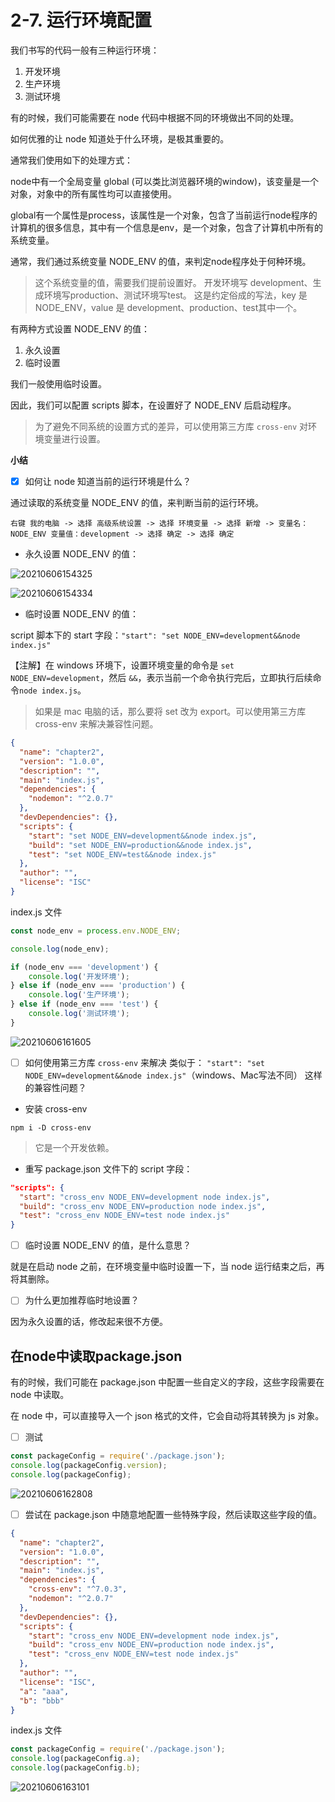 # 2-7. 运行环境配置

我们书写的代码一般有三种运行环境：

1. 开发环境
2. 生产环境
3. 测试环境

有的时候，我们可能需要在 node 代码中根据不同的环境做出不同的处理。

如何优雅的让 node 知道处于什么环境，是极其重要的。

通常我们使用如下的处理方式：

node中有一个全局变量 global (可以类比浏览器环境的window)，该变量是一个对象，对象中的所有属性均可以直接使用。

global有一个属性是process，该属性是一个对象，包含了当前运行node程序的计算机的很多信息，其中有一个信息是env，是一个对象，包含了计算机中所有的系统变量。

通常，我们通过系统变量 NODE_ENV 的值，来判定node程序处于何种环境。

> 这个系统变量的值，需要我们提前设置好。
> 开发环境写 development、生成环境写production、测试环境写test。
> 这是约定俗成的写法，key 是 NODE_ENV，value 是 development、production、test其中一个。

有两种方式设置 NODE_ENV 的值：
1. 永久设置
2. 临时设置

我们一般使用临时设置。

因此，我们可以配置 scripts 脚本，在设置好了 NODE_ENV 后启动程序。

> 为了避免不同系统的设置方式的差异，可以使用第三方库 `cross-env` 对环境变量进行设置。

**小结**

- [x] 如何让 node 知道当前的运行环境是什么？

通过读取的系统变量 NODE_ENV 的值，来判断当前的运行环境。

`右键 我的电脑 -> 选择 高级系统设置 -> 选择 环境变量 -> 选择 新增 -> 变量名：NODE_ENV 变量值：development -> 选择 确定 -> 选择 确定`

- 永久设置 NODE_ENV 的值：

![20210606154325](https://cdn.jsdelivr.net/gh/123taojiale/dahuyou_picture@main/blogs/20210606154325.png)

![20210606154334](https://cdn.jsdelivr.net/gh/123taojiale/dahuyou_picture@main/blogs/20210606154334.png)

- 临时设置 NODE_ENV 的值：

script 脚本下的 start 字段：`"start": "set NODE_ENV=development&&node index.js"`

【注解】在 windows 环境下，设置环境变量的命令是 `set NODE_ENV=development`，然后 `&&`，表示当前一个命令执行完后，立即执行后续命令`node index.js`。

> 如果是 mac 电脑的话，那么要将 set 改为 export。可以使用第三方库 cross-env 来解决兼容性问题。

```json
{
  "name": "chapter2",
  "version": "1.0.0",
  "description": "",
  "main": "index.js",
  "dependencies": {
    "nodemon": "^2.0.7"
  },
  "devDependencies": {},
  "scripts": {
    "start": "set NODE_ENV=development&&node index.js",
    "build": "set NODE_ENV=production&&node index.js",
    "test": "set NODE_ENV=test&&node index.js"
  },
  "author": "",
  "license": "ISC"
}
```

index.js 文件

```js
const node_env = process.env.NODE_ENV;

console.log(node_env);

if (node_env === 'development') {
    console.log('开发环境');
} else if (node_env === 'production') {
    console.log('生产环境');
} else if (node_env === 'test') {
    console.log('测试环境');
}
```

![20210606161605](https://cdn.jsdelivr.net/gh/123taojiale/dahuyou_picture@main/blogs/20210606161605.png)

- [ ] 如何使用第三方库 `cross-env` 来解决 类似于： `"start": "set NODE_ENV=development&&node index.js"`（windows、Mac写法不同） 这样的兼容性问题？

- 安装 cross-env

`npm i -D cross-env`

> 它是一个开发依赖。

- 重写 package.json 文件下的 script 字段：

```json
"scripts": {
  "start": "cross_env NODE_ENV=development node index.js",
  "build": "cross_env NODE_ENV=production node index.js",
  "test": "cross_env NODE_ENV=test node index.js"
}
```

- [ ] 临时设置 NODE_ENV 的值，是什么意思？

就是在启动 node 之前，在环境变量中临时设置一下，当 node 运行结束之后，再将其删除。

- [ ] 为什么更加推荐临时地设置？

因为永久设置的话，修改起来很不方便。

## 在node中读取package.json

有的时候，我们可能在 package.json 中配置一些自定义的字段，这些字段需要在 node 中读取。

在 node 中，可以直接导入一个 json 格式的文件，它会自动将其转换为 js 对象。

- [ ] 测试

```js
const packageConfig = require('./package.json');
console.log(packageConfig.version);
console.log(packageConfig);
```

![20210606162808](https://cdn.jsdelivr.net/gh/123taojiale/dahuyou_picture@main/blogs/20210606162808.png)

- [ ] 尝试在 package.json 中随意地配置一些特殊字段，然后读取这些字段的值。

```json
{
  "name": "chapter2",
  "version": "1.0.0",
  "description": "",
  "main": "index.js",
  "dependencies": {
    "cross-env": "^7.0.3",
    "nodemon": "^2.0.7"
  },
  "devDependencies": {},
  "scripts": {
    "start": "cross_env NODE_ENV=development node index.js",
    "build": "cross_env NODE_ENV=production node index.js",
    "test": "cross_env NODE_ENV=test node index.js"
  },
  "author": "",
  "license": "ISC",
  "a": "aaa",
  "b": "bbb"
}
```

index.js 文件

```js
const packageConfig = require('./package.json');
console.log(packageConfig.a);
console.log(packageConfig.b);
```

![20210606163101](https://cdn.jsdelivr.net/gh/123taojiale/dahuyou_picture@main/blogs/20210606163101.png)